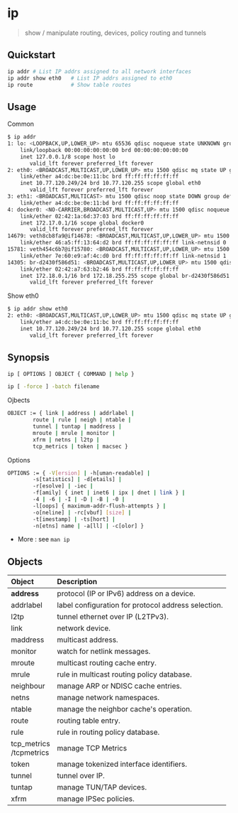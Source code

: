 # ip

> show / manipulate routing, devices, policy routing and tunnels

## Quickstart

```bash
ip addr # List IP addrs assigned to all network interfaces
ip addr show eth0   # List IP addrs assigned to eth0
ip route            # Show table routes
```

## Usage

Common

```bash
$ ip addr
1: lo: <LOOPBACK,UP,LOWER_UP> mtu 65536 qdisc noqueue state UNKNOWN group default qlen 1000
    link/loopback 00:00:00:00:00:00 brd 00:00:00:00:00:00
    inet 127.0.0.1/8 scope host lo
       valid_lft forever preferred_lft forever
2: eth0: <BROADCAST,MULTICAST,UP,LOWER_UP> mtu 1500 qdisc mq state UP group default qlen 1000
    link/ether a4:dc:be:0e:11:bc brd ff:ff:ff:ff:ff:ff
    inet 10.77.120.249/24 brd 10.77.120.255 scope global eth0
       valid_lft forever preferred_lft forever
3: eth1: <BROADCAST,MULTICAST> mtu 1500 qdisc noop state DOWN group default qlen 1000
    link/ether a4:dc:be:0e:11:bd brd ff:ff:ff:ff:ff:ff
4: docker0: <NO-CARRIER,BROADCAST,MULTICAST,UP> mtu 1500 qdisc noqueue state DOWN group default
    link/ether 02:42:1a:6d:37:03 brd ff:ff:ff:ff:ff:ff
    inet 172.17.0.1/16 scope global docker0
       valid_lft forever preferred_lft forever
14679: veth8cb8fa9@if14678: <BROADCAST,MULTICAST,UP,LOWER_UP> mtu 1500 qdisc noqueue master br-d2430f586d51 state UP group default
    link/ether 46:a5:ff:13:64:d2 brd ff:ff:ff:ff:ff:ff link-netnsid 0
15781: veth454c6b7@if15780: <BROADCAST,MULTICAST,UP,LOWER_UP> mtu 1500 qdisc noqueue master br-d2430f586d51 state UP group default
    link/ether 7e:60:e9:af:4c:d0 brd ff:ff:ff:ff:ff:ff link-netnsid 1
14305: br-d2430f586d51: <BROADCAST,MULTICAST,UP,LOWER_UP> mtu 1500 qdisc noqueue state UP group default
    link/ether 02:42:a7:63:b2:46 brd ff:ff:ff:ff:ff:ff
    inet 172.18.0.1/16 brd 172.18.255.255 scope global br-d2430f586d51
       valid_lft forever preferred_lft forever
```

Show eth0

```bash
$ ip addr show eth0
2: eth0: <BROADCAST,MULTICAST,UP,LOWER_UP> mtu 1500 qdisc mq state UP group default qlen 1000
    link/ether a4:dc:be:0e:11:bc brd ff:ff:ff:ff:ff:ff
    inet 10.77.120.249/24 brd 10.77.120.255 scope global eth0
       valid_lft forever preferred_lft forever
```

## Synopsis

```bash
ip [ OPTIONS ] OBJECT { COMMAND | help }
```

```bash
ip [ -force ] -batch filename
```

Ojbects

```bash
OBJECT := { link | address | addrlabel |
        route | rule | neigh | ntable |
        tunnel | tuntap | maddress |
        mroute | mrule | monitor |
        xfrm | netns | l2tp |
        tcp_metrics | token | macsec }
```

Options

```bash
OPTIONS := { -V[ersion] | -h[uman-readable] |
        -s[tatistics] | -d[etails] |
        -r[esolve] | -iec |
        -f[amily] { inet | inet6 | ipx | dnet | link } |
        -4 | -6 | -I | -D | -B | -0 |
        -l[oops] { maximum-addr-flush-attempts } |
        -o[neline] | -rc[vbuf] [size] |
        -t[imestamp] | -ts[hort] |
        -n[etns] name | -a[ll] | -c[olor] }
```

- More : see `man ip`

## Objects

|Object|Description|
|:-|:-|
|**address**|protocol (IP or IPv6) address on a device.|
|addrlabel|label configuration for protocol address selection.|
|l2tp|tunnel ethernet over IP (L2TPv3).|
|link|network device.|
|maddress|multicast address.|
|monitor|watch for netlink messages.|
|mroute|multicast routing cache entry.|
|mrule|rule in multicast routing policy database.|
|neighbour|manage ARP or NDISC cache entries.|
|netns|manage network namespaces.|
|ntable|manage the neighbor cache's operation.|
|route|routing table entry.|
|rule|rule in routing policy database.|
|tcp_metrics<br/>/tcpmetrics|manage TCP Metrics|
|token|manage tokenized interface identifiers.|
|tunnel|tunnel over IP.|
|tuntap|manage TUN/TAP devices.|
|xfrm|manage IPSec policies.|
